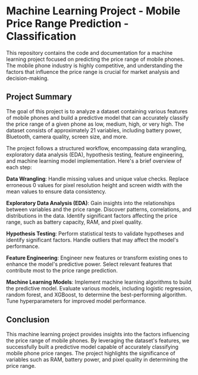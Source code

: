 # Machine Learning Project - **Mobile Price Range Prediction - Classification**

This repository contains the code and documentation for a machine learning project focused on predicting the price range of mobile phones. The mobile phone industry is highly competitive, and understanding the factors that influence the price range is crucial for market analysis and decision-making.

## **Project Summary**
The goal of this project is to analyze a dataset containing various features of mobile phones and build a predictive model that can accurately classify the price range of a given phone as low, medium, high, or very high. The dataset consists of approximately 21 variables, including battery power, Bluetooth, camera quality, screen size, and more.

The project follows a structured workflow, encompassing data wrangling, exploratory data analysis (EDA), hypothesis testing, feature engineering, and machine learning model implementation. Here's a brief overview of each step:

**Data Wrangling**: Handle missing values and unique value checks. Replace erroneous 0 values for pixel resolution height and screen width with the mean values to ensure data consistency.

**Exploratory Data Analysis (EDA)**: Gain insights into the relationships between variables and the price range. Discover patterns, correlations, and distributions in the data. Identify significant factors affecting the price range, such as battery capacity, RAM, and pixel quality.

**Hypothesis Testing**: Perform statistical tests to validate hypotheses and identify significant factors. Handle outliers that may affect the model's performance.

**Feature Engineering**: Engineer new features or transform existing ones to enhance the model's predictive power. Select relevant features that contribute most to the price range prediction.

**Machine Learning Models**: Implement machine learning algorithms to build the predictive model. Evaluate various models, including logistic regression, random forest, and XGBoost, to determine the best-performing algorithm. Tune hyperparameters for improved model performance.

## **Conclusion**
This machine learning project provides insights into the factors influencing the price range of mobile phones. By leveraging the dataset's features, we successfully built a predictive model capable of accurately classifying mobile phone price ranges. The project highlights the significance of variables such as RAM, battery power, and pixel quality in determining the price range.
